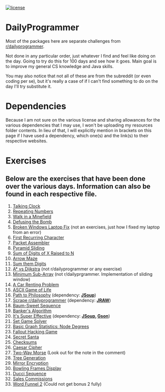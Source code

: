 [![license](https://img.shields.io/github/license/nikmanG/DailyProgrammer.svg)](https://github.com/nikmanG/DailyProgrammer/blob/master/LICENSE.txt)

# DailyProgrammer

Most of the packages here are separate challenges from [r/dailyprogrammer](https://www.reddit.com/r/dailyprogrammer).

Not done in any particular order, just whatever I find and feel like doing on the day. Going to try do this for 100 days and see how it goes.
Main goal is to improve my general CS knowledge and Java skills.

You may also notice that not all of these are from the subreddit (or even coding per se), but it's really a case of if I can't find something to do on the day I'll try substitute it.

# Dependencies

Because I am not sure on the various license and sharing allowances for the various dependencies that I may use, I won't be uploading my resources folder contents.
In lieu of that, I will explicitly mention in brackets on this page if I have used a dependency, which one(s) and the link(s) to their respective websites.

# Exercises
## Below are the exercises that have been done over the various days. Information can also be found in each respective file.
1. [Talking Clock](https://github.com/nikmanG/DailyProgrammer/tree/master/src/io/github/nikmang/nov2317)
2. [Repeating Numbers](https://github.com/nikmanG/DailyProgrammer/tree/master/src/io/github/nikmang/nov2417)
3. [Walk in a Minefield](https://github.com/nikmanG/DailyProgrammer/tree/master/src/io/github/nikmang/nov2517)
4. [Defusing the Bomb](https://github.com/nikmanG/DailyProgrammer/tree/master/src/io/github/nikmang/nov2617)
5. [Broken Windows Laptop Fix](https://github.com/nikmanG/DailyProgrammer/tree/master/src/io/github/nikmang/nov2717) (not an exercises, just how I fixed my laptop from an error)
6. [First Recurring Character](https://github.com/nikmanG/DailyProgrammer/tree/master/src/io/github/nikmang/nov2817)
7. [Packet Assembler](https://github.com/nikmanG/DailyProgrammer/tree/master/src/io/github/nikmang/nov2917)
8. [Pyramid Sliding](https://github.com/nikmanG/DailyProgrammer/tree/master/src/io/github/nikmang/nov3017)
9. [Sum of Digits of X Raised to N](https://github.com/nikmanG/DailyProgrammer/tree/master/src/io/github/nikmang/dec0117)
0. [Arrow Maze](https://github.com/nikmanG/DailyProgrammer/tree/master/src/io/github/nikmang/dec0217)
1. [Sum them Digits](https://github.com/nikmanG/DailyProgrammer/tree/master/src/io/github/nikmang/dec0317)
2. [A* vs Dijkstra](https://github.com/nikmanG/DailyProgrammer/tree/master/src/io/github/nikmang/dec0417) (not r/dailyprogrammer or any exercise)
3. [Minimum Sub-Array](https://github.com/nikmanG/DailyProgrammer/tree/master/src/io/github/nikmang/dec0517) (not r/dailyprgrammer. Implementation of sliding window)
4. [A Car Renting Problem](https://github.com/nikmanG/DailyProgrammer/tree/master/src/io/github/nikmang/dec0617)
5. [ASCII Game of Life](https://github.com/nikmanG/DailyProgrammer/tree/master/src/io/github/nikmang/dec0717)
6. [Path to Philosophy](https://github.com/nikmanG/DailyProgrammer/tree/master/src/io/github/nikmang/dec0817) (dependency: **[JSoup](https://jsoup.org/)**)
7. [Scrape r/dailyprogrammer](https://github.com/nikmanG/DailyProgrammer/tree/master/src/io/github/nikmang/dec1017) (dependency: **[JRAW](https://github.com/mattbdean/JRAW)**)
8. [Baum-Sweet Sequence](https://github.com/nikmanG/DailyProgrammer/tree/master/src/io/github/nikmang/dec1117)
9. [Banker's Algorithm](https://github.com/nikmanG/DailyProgrammer/tree/master/src/io/github/nikmang/dec1317)
0. [It's Super Effective](https://github.com/nikmanG/DailyProgrammer/tree/master/src/io/github/nikmang/dec1417) (dependency: **[JSoup](https://jsoup.org/), [Gson](https://github.com/google/gson)**)
1. [Set Game Solver](https://github.com/nikmanG/DailyProgrammer/tree/master/src/io/github/nikmang/dec1517)
2. [Basic Graph Statistics: Node Degrees](https://github.com/nikmanG/DailyProgrammer/tree/master/src/io/github/nikmang/dec1617)
3. [Fallout Hacking Game](https://github.com/nikmanG/DailyProgrammer/tree/master/src/io/github/nikmang/dec1717)
4. [Secret Santa](https://github.com/nikmanG/DailyProgrammer/tree/master/src/io/github/nikmang/dec1817)
5. [Checksums](https://github.com/nikmanG/DailyProgrammer/tree/master/src/io/github/nikmang/dec2117)
6. [Caesar Cipher](https://github.com/nikmanG/DailyProgrammer/tree/master/src/io/github/nikmang/dec2217)
7. [Two-Way Morse](https://github.com/nikmanG/DailyProgrammer/tree/master/src/io/github/nikmang/dec2317) (Look out for the note in the comment)
8. [Tree Generation](https://github.com/nikmanG/DailyProgrammer/tree/master/src/io/github/nikmang/dec2517)
9. [Mirror Encryption](https://github.com/nikmanG/DailyProgrammer/tree/master/src/io/github/nikmang/dec2717)
0. [Bowling Frames Display](https://github.com/nikmanG/DailyProgrammer/tree/master/src/io/github/nikmang/feb0218)
1. [Ducci Sequence](https://github.com/nikmanG/DailyProgrammer/tree/master/src/io/github/nikmang/sep2218)
2. [Sales Commissions](https://github.com/nikmanG/DailyProgrammer/tree/master/src/io/github/nikmang/sep2318)
3. [Word Funnel 2](https://github.com/nikmanG/DailyProgrammer/tree/master/src/io/github/nikmang/sep2418) (Could not get bonus 2 fully)
